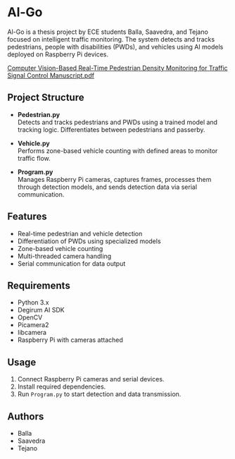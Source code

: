 # Al-Go

Al-Go is a thesis project by ECE students Balla, Saavedra, and Tejano focused on intelligent traffic monitoring. The system detects and tracks pedestrians, people with disabilities (PWDs), and vehicles using AI models deployed on Raspberry Pi devices.

[Computer Vision-Based Real-Time Pedestrian Density Monitoring for Traffic Signal Control Manuscript.pdf](https://github.com/user-attachments/files/20382916/Computer.Vision-Based.Real-Time.Pedestrian.Density.Monitoring.for.Traffic.Signal.Control.Manuscript.pdf)

## Project Structure

- **Pedestrian.py**  
  Detects and tracks pedestrians and PWDs using a trained model and tracking logic. Differentiates between pedestrians and passerby.

- **Vehicle.py**  
  Performs zone-based vehicle counting with defined areas to monitor traffic flow.

- **Program.py**  
  Manages Raspberry Pi cameras, captures frames, processes them through detection models, and sends detection data via serial communication.

## Features

- Real-time pedestrian and vehicle detection  
- Differentiation of PWDs using specialized models  
- Zone-based vehicle counting  
- Multi-threaded camera handling  
- Serial communication for data output

## Requirements

- Python 3.x  
- Degirum AI SDK  
- OpenCV  
- Picamera2  
- libcamera  
- Raspberry Pi with cameras attached

## Usage

1. Connect Raspberry Pi cameras and serial devices.  
2. Install required dependencies.  
3. Run `Program.py` to start detection and data transmission.

## Authors

- Balla  
- Saavedra  
- Tejano


